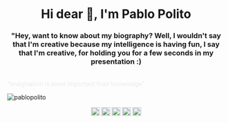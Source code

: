 <h1 align="center">Hi dear 👋, I'm Pablo Polito</h1>
<h3 align="center">
"Hey, want to know about my biography? Well, I wouldn't say that I'm creative because my intelligence is having fun, I say that I'm creative, for holding you for a few seconds in my presentation :)</h3> </br><span style="color: rgba(192,192,192,0.3)">"Imagination is more important than knowledge"</span>
<p align="left"> <img src="https://komarev.com/ghpvc/?username=pablopolito" alt="pablopolito" /> </p>

<p align="center">
<a href="https://codepen.io/pablopolito" target="blank"><img align="center" src="https://cdn.jsdelivr.net/npm/simple-icons@3.0.1/icons/codepen.svg" alt="pablopolito" height="20" width="20" /></a>
<a href="https://linkedin.com/in/pablopolito" target="blank"><img align="center" src="https://cdn.jsdelivr.net/npm/simple-icons@3.0.1/icons/linkedin.svg" alt="pablopolito" height="20" width="20" /></a>
<a href="https://pt.stackoverflow.com/users/130849/pablo-polito" target="blank"><img align="center" src="https://cdn.jsdelivr.net/npm/simple-icons@3.0.1/icons/stackoverflow.svg" alt="pablopolito" height="20" width="20" /></a>
<a href="https://codesandbox.io/u/PabloPolito" target="blank"><img align="center" src="https://cdn.jsdelivr.net/npm/simple-icons@3.0.1/icons/codesandbox.svg" alt="pablopolito" height="20" width="20" /></a>
<a href="https://instagram.com/pabloppolito" target="blank"><img align="center" src="https://cdn.jsdelivr.net/npm/simple-icons@3.0.1/icons/instagram.svg" alt="pablopolito" height="20" width="20" style="color: white"/></a>
</p>
